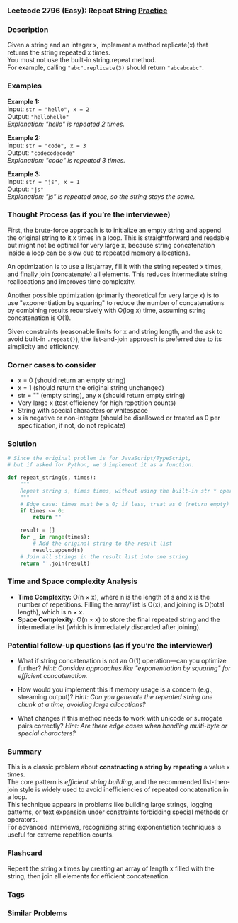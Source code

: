 ### Leetcode 2796 (Easy): Repeat String [Practice](https://leetcode.com/problems/repeat-string)

### Description  
Given a string and an integer x, implement a method replicate(x) that returns the string repeated x times.  
You must not use the built-in string.repeat method.  
For example, calling `"abc".replicate(3)` should return `"abcabcabc"`.

### Examples  

**Example 1:**  
Input: `str = "hello", x = 2`  
Output: `"hellohello"`  
*Explanation: "hello" is repeated 2 times.*

**Example 2:**  
Input: `str = "code", x = 3`  
Output: `"codecodecode"`  
*Explanation: "code" is repeated 3 times.*

**Example 3:**  
Input: `str = "js", x = 1`  
Output: `"js"`  
*Explanation: "js" is repeated once, so the string stays the same.*

### Thought Process (as if you’re the interviewee)  
First, the brute-force approach is to initialize an empty string and append the original string to it x times in a loop. This is straightforward and readable but might not be optimal for very large x, because string concatenation inside a loop can be slow due to repeated memory allocations.

An optimization is to use a list/array, fill it with the string repeated x times, and finally join (concatenate) all elements. This reduces intermediate string reallocations and improves time complexity.

Another possible optimization (primarily theoretical for very large x) is to use "exponentiation by squaring" to reduce the number of concatenations by combining results recursively with O(log x) time, assuming string concatenation is O(1).

Given constraints (reasonable limits for x and string length, and the ask to avoid built-in `.repeat()`), the list-and-join approach is preferred due to its simplicity and efficiency.

### Corner cases to consider  
- x = 0 (should return an empty string)
- x = 1 (should return the original string unchanged)
- str = "" (empty string), any x (should return empty string)
- Very large x (test efficiency for high repetition counts)
- String with special characters or whitespace
- x is negative or non-integer (should be disallowed or treated as 0 per specification, if not, do not replicate)

### Solution

```python
# Since the original problem is for JavaScript/TypeScript, 
# but if asked for Python, we'd implement it as a function.

def repeat_string(s, times):
    """
    Repeat string s, times times, without using the built-in str * operator
    """
    # Edge case: times must be ≥ 0; if less, treat as 0 (return empty)
    if times <= 0:
        return ""
    
    result = []
    for _ in range(times):
        # Add the original string to the result list
        result.append(s)
    # Join all strings in the result list into one string
    return ''.join(result)
```

### Time and Space complexity Analysis  

- **Time Complexity:** O(n × x), where n is the length of s and x is the number of repetitions. Filling the array/list is O(x), and joining is O(total length), which is n × x.
- **Space Complexity:** O(n × x) to store the final repeated string and the intermediate list (which is immediately discarded after joining).

### Potential follow-up questions (as if you’re the interviewer)  

- What if string concatenation is not an O(1) operation—can you optimize further?
  *Hint: Consider approaches like "exponentiation by squaring" for efficient concatenation.*

- How would you implement this if memory usage is a concern (e.g., streaming output)?
  *Hint: Can you generate the repeated string one chunk at a time, avoiding large allocations?*

- What changes if this method needs to work with unicode or surrogate pairs correctly?
  *Hint: Are there edge cases when handling multi-byte or special characters?*

### Summary
This is a classic problem about **constructing a string by repeating** a value x times.  
The core pattern is *efficient string building*, and the recommended list-then-join style is widely used to avoid inefficiencies of repeated concatenation in a loop.  
This technique appears in problems like building large strings, logging patterns, or text expansion under constraints forbidding special methods or operators.  
For advanced interviews, recognizing string exponentiation techniques is useful for extreme repetition counts.


### Flashcard
Repeat the string x times by creating an array of length x filled with the string, then join all elements for efficient concatenation.

### Tags

### Similar Problems
